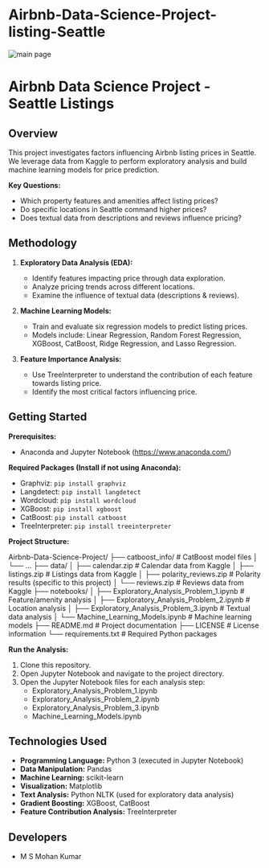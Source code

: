 # Airbnb-Data-Science-Project-listing-Seattle
![main page](https://github.com/msmohankumar/Disaster_Rescue_App/assets/153971484/d29bf65c-1ef4-40ac-a536-41d942ed3921)

# Airbnb Data Science Project - Seattle Listings

## Overview

This project investigates factors influencing Airbnb listing prices in Seattle. We leverage data from Kaggle to perform exploratory analysis and build machine learning models for price prediction.

**Key Questions:**

* Which property features and amenities affect listing prices?
* Do specific locations in Seattle command higher prices?
* Does textual data from descriptions and reviews influence pricing?

## Methodology

1. **Exploratory Data Analysis (EDA):**
    * Identify features impacting price through data exploration.
    * Analyze pricing trends across different locations.
    * Examine the influence of textual data (descriptions & reviews).

2. **Machine Learning Models:**
    * Train and evaluate six regression models to predict listing prices.
    * Models include: Linear Regression, Random Forest Regression, XGBoost, CatBoost, Ridge Regression, and Lasso Regression.

3. **Feature Importance Analysis:**
    * Use TreeInterpreter to understand the contribution of each feature towards listing price.
    * Identify the most critical factors influencing price.

## Getting Started

**Prerequisites:**

* Anaconda and Jupyter Notebook (https://www.anaconda.com/)

**Required Packages (Install if not using Anaconda):**

* Graphviz: `pip install graphviz`
* Langdetect: `pip install langdetect`
* Wordcloud: `pip install wordcloud`
* XGBoost: `pip install xgboost`
* CatBoost: `pip install catboost`
* TreeInterpreter: `pip install treeinterpreter`

**Project Structure:**

Airbnb-Data-Science-Project/
├── catboost_info/        # CatBoost model files
│  └── ...
├── data/
│  ├── calendar.zip        # Calendar data from Kaggle
│  ├── listings.zip        # Listings data from Kaggle
│  ├── polarity_reviews.zip  # Polarity results (specific to this project)
│  └── reviews.zip          # Reviews data from Kaggle
├── notebooks/
│  ├── Exploratory_Analysis_Problem_1.ipynb  # Feature/amenity analysis
│  ├── Exploratory_Analysis_Problem_2.ipynb  # Location analysis
│  ├── Exploratory_Analysis_Problem_3.ipynb  # Textual data analysis
│  └── Machine_Learning_Models.ipynb         # Machine learning models
├── README.md              # Project documentation
├── LICENSE                # License information
└── requirements.txt       # Required Python packages

**Run the Analysis:**

1. Clone this repository.
2. Open Jupyter Notebook and navigate to the project directory.
3. Open the Jupyter Notebook files for each analysis step:
    * Exploratory_Analysis_Problem_1.ipynb
    * Exploratory_Analysis_Problem_2.ipynb
    * Exploratory_Analysis_Problem_3.ipynb
    * Machine_Learning_Models.ipynb

## Technologies Used

* **Programming Language:** Python 3 (executed in Jupyter Notebook)
* **Data Manipulation:** Pandas
* **Machine Learning:** scikit-learn
* **Visualization:** Matplotlib
* **Text Analysis:** Python NLTK (used for exploratory data analysis)
* **Gradient Boosting:** XGBoost, CatBoost
* **Feature Contribution Analysis:** TreeInterpreter

## Developers

* M S Mohan Kumar



